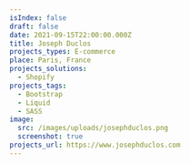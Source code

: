 ```yaml
---
isIndex: false
draft: false
date: 2021-09-15T22:00:00.000Z
title: Joseph Duclos
projects_types: E-commerce
place: Paris, France
projects_solutions:
  - Shopify
projects_tags:
  - Bootstrap
  - Liquid
  - SASS
image:
  src: /images/uploads/josephduclos.png
  screenshot: true
projects_url: https://www.josephduclos.com
---
```

